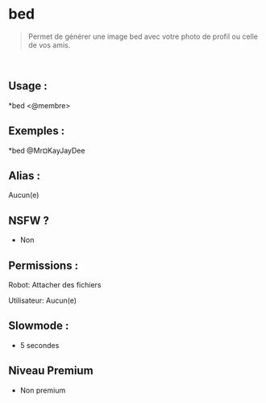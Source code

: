# bed

> Permet de générer une image bed avec votre photo de profil ou celle de vos amis.

<br>

## Usage :

*bed <@membre>

## Exemples :

*bed @Mr¤KayJayDee

## Alias :

Aucun(e)

## NSFW ?

- Non

## Permissions :

Robot: Attacher des fichiers
<br>

Utilisateur: Aucun(e)

## Slowmode :

- 5 secondes

## Niveau Premium

- Non premium